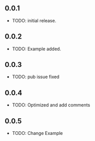## 0.0.1

* TODO: initial release.


## 0.0.2

* TODO: Example added.

## 0.0.3

* TODO: pub issue fixed

## 0.0.4

* TODO: Optimized and add comments

## 0.0.5

* TODO: Change Example